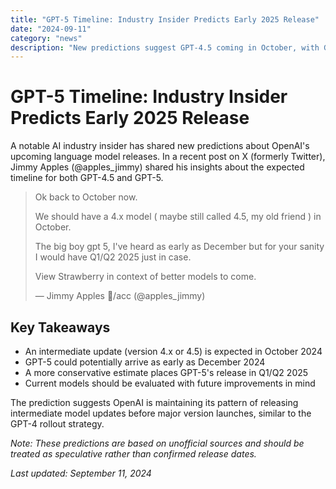 ```yaml
---
title: "GPT-5 Timeline: Industry Insider Predicts Early 2025 Release"
date: "2024-09-11"
category: "news"
description: "New predictions suggest GPT-4.5 coming in October, with GPT-5 expected in early 2025"
---
```


# GPT-5 Timeline: Industry Insider Predicts Early 2025 Release

A notable AI industry insider has shared new predictions about OpenAI's upcoming language model releases. In a recent post on X (formerly Twitter), Jimmy Apples (@apples_jimmy) shared his insights about the expected timeline for both GPT-4.5 and GPT-5.

> Ok back to October now. 
>
> We should have a 4.x model ( maybe still called 4.5, my old friend ) in October. 
>
> The big boy gpt 5, I've heard as early as December but for your sanity I would have Q1/Q2 2025 just in case.
>
> View Strawberry in context of better models to come.
>
> — Jimmy Apples 🍎/acc (@apples_jimmy)

## Key Takeaways

- An intermediate update (version 4.x or 4.5) is expected in October 2024
- GPT-5 could potentially arrive as early as December 2024
- A more conservative estimate places GPT-5's release in Q1/Q2 2025
- Current models should be evaluated with future improvements in mind

The prediction suggests OpenAI is maintaining its pattern of releasing intermediate model updates before major version launches, similar to the GPT-4 rollout strategy.

*Note: These predictions are based on unofficial sources and should be treated as speculative rather than confirmed release dates.*

*Last updated: September 11, 2024* 